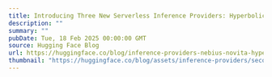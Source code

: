 ```yaml
---
title: Introducing Three New Serverless Inference Providers: Hyperbolic, Nebius AI Studio, and Novita 🔥
description: ""
summary: ""
pubDate: Tue, 18 Feb 2025 00:00:00 GMT
source: Hugging Face Blog
url: https://huggingface.co/blog/inference-providers-nebius-novita-hyperbolic
thumbnail: "https://huggingface.co/blog/assets/inference-providers/second-batch-thumbnail.webp"
---
```


